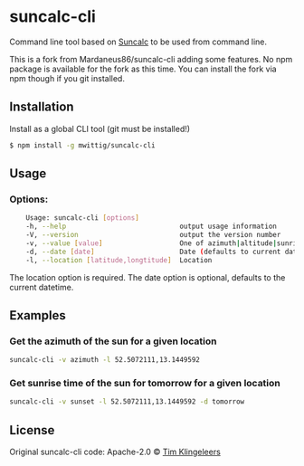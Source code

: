 # suncalc-cli 


Command line tool based on [Suncalc](https://github.com/mourner/suncalc) to be used 
from command line.

This is a fork from Mardaneus86/suncalc-cli adding some features. No npm package is available for the 
fork as this time. You can install the fork via npm though if you git installed.

## Installation

Install as a global CLI tool (git must be installed!)

```sh
$ npm install -g mwittig/suncalc-cli
```

## Usage

### Options:

```sh
    Usage: suncalc-cli [options]    
    -h, --help                            output usage information
    -V, --version                         output the version number
    -v, --value [value]                   One of azimuth|altitude|sunrise|sunset (defaults to azimuth)
    -d, --date [date]                     Date (defaults to current date)
    -l, --location [latitude,longtitude]  Location
```    

The location option is required.
The date option is optional, defaults to the current datetime.

## Examples

### Get the azimuth of the sun for a given location

```sh
suncalc-cli -v azimuth -l 52.5072111,13.1449592
```

### Get sunrise time of the sun for tomorrow for a given location

```sh
suncalc-cli -v sunset -l 52.5072111,13.1449592 -d tomorrow
```

## License

Original suncalc-cli code: Apache-2.0 © [Tim Klingeleers](http://tim.klingeleers.be)
